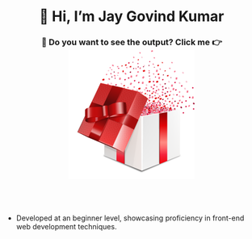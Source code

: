 <h1 align="center">👋 Hi, I’m Jay Govind Kumar</h1>
<h3 align="center">🌱 Do you want to see the output? Click me 👉<a href="https://jay-govind.github.io/Spotify-Clone/" target="_blank"><img width="250px" src="./assets/output.png"></a></h3><br><br>
<ul>
  <li><p>Developed at an beginner level, showcasing proficiency in front-end web development techniques.</p></li>
</ul>
